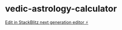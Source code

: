 # vedic-astrology-calculator

[Edit in StackBlitz next generation editor ⚡️](https://stackblitz.com/~/github.com/bloggz703/vedic-astrology-calculator)